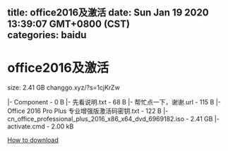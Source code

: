 
title: office2016及激活
date: Sun Jan 19 2020 13:39:07 GMT+0800 (CST)    
categories: baidu
---

# office2016及激活
size: 2.41 GB
 changgo.xyz/?s=1cjKrZw
 
|- Component - 0 B
|- 先看说明.txt - 68 B
|- 帮忙点一下，谢谢.url - 115 B
|- Office 2016 Pro Plus 专业增强版激活码密钥.txt - 122 B
|- cn_office_professional_plus_2016_x86_x64_dvd_6969182.iso - 2.41 GB
|- activate.cmd - 2.00 kB

[How to download](https://bpcam.bemobtrk.com/go/2ceec3aa-1ca2-46d6-b9ff-aaa5c184517c?jno=4599)